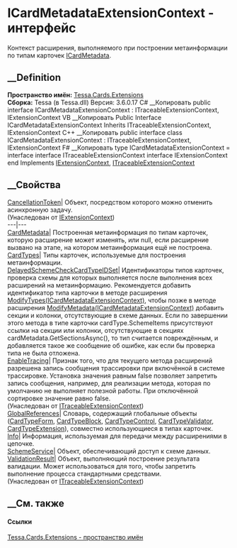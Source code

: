 # ICardMetadataExtensionContext - интерфейс
Контекст расширения, выполняемого при построении метаинформации по типам
карточек [ICardMetadata](T_Tessa_Cards_ICardMetadata.htm).
## __Definition
 **Пространство имён:** [Tessa.Cards.Extensions](N_Tessa_Cards_Extensions.htm)  
 **Сборка:** Tessa (в Tessa.dll) Версия: 3.6.0.17
C# __Копировать
     public interface ICardMetadataExtensionContext : ITraceableExtensionContext, 
    	IExtensionContext
VB __Копировать
     Public Interface ICardMetadataExtensionContext
    	Inherits ITraceableExtensionContext, IExtensionContext
C++ __Копировать
     public interface class ICardMetadataExtensionContext : ITraceableExtensionContext, 
    	IExtensionContext
F# __Копировать
     type ICardMetadataExtensionContext = 
        interface
            interface ITraceableExtensionContext
            interface IExtensionContext
        end
Implements
    [IExtensionContext](T_Tessa_Extensions_IExtensionContext.htm), [ITraceableExtensionContext](T_Tessa_Extensions_ITraceableExtensionContext.htm)
##  __Свойства
[CancellationToken](P_Tessa_Extensions_IExtensionContext_CancellationToken.htm)|
Объект, посредством которого можно отменить асинхронную задачу.  
(Унаследован от [IExtensionContext](T_Tessa_Extensions_IExtensionContext.htm))  
---|---  
[CardMetadata](P_Tessa_Cards_Extensions_ICardMetadataExtensionContext_CardMetadata.htm)|
Построенная метаинформация по типам карточек, которую расширение может
изменять, или null, если расширение вызвано на этапе, на котором
метаинформация ещё не построена.  
[CardTypes](P_Tessa_Cards_Extensions_ICardMetadataExtensionContext_CardTypes.htm)|
Типы карточек, используемые для построения метаинформации.  
[DelayedSchemeCheckCardTypeIDSet](P_Tessa_Cards_Extensions_ICardMetadataExtensionContext_DelayedSchemeCheckCardTypeIDSet.htm)|
Идентификаторы типов карточек, проверка схемы для которых выполняется после
выполнения всех расширений на метаинформацию.
Рекомендуется добавить идентификатор типа карточки в методе расширения
[ModifyTypes(ICardMetadataExtensionContext)](M_Tessa_Cards_Extensions_ICardMetadataExtension_ModifyTypes.htm),
чтобы позже в методе расширения
[ModifyMetadata(ICardMetadataExtensionContext)](M_Tessa_Cards_Extensions_ICardMetadataExtension_ModifyMetadata.htm)
добавить секции и колонки, отсутствующие в схеме данных.
Если по завершении этого метода в типе карточки cardType.SchemeItems
присутствуют ссылки на секции или колонки, отсутствующие в секциях
cardMetadata.GetSectionsAsync(), то тип считается повреждённым, и добавляется
такое же сообщение об ошибке, как если бы проверка типа не была отложена.  
[EnableTracing](P_Tessa_Extensions_ITraceableExtensionContext_EnableTracing.htm)|
Признак того, что для текущего метода расширений разрешена запись сообщения
трассировки при включённой в системе трассировке. Установка значения равным
false позволяет запретить запись сообщения, например, для реализации метода,
которая по умолчанию не выполняет полезной работы. При отключённой сортировке
значение равно false.  
(Унаследован от
[ITraceableExtensionContext](T_Tessa_Extensions_ITraceableExtensionContext.htm))  
[GlobalReferences](P_Tessa_Cards_Extensions_ICardMetadataExtensionContext_GlobalReferences.htm)|
Словарь, содержащий глобальные объекты
([CardTypeForm](T_Tessa_Cards_CardTypeForm.htm),
[CardTypeBlock](T_Tessa_Cards_CardTypeBlock.htm),
[CardTypeControl](T_Tessa_Cards_CardTypeControl.htm),
[CardTypeValidator](T_Tessa_Cards_CardTypeValidator.htm),
[CardTypeExtension](T_Tessa_Cards_CardTypeExtension.htm)), совместно
использующиеся в типах карточек.  
[Info](P_Tessa_Cards_Extensions_ICardMetadataExtensionContext_Info.htm)|
Информация, используемая для передачи между расширениями в цепочке.  
[SchemeService](P_Tessa_Cards_Extensions_ICardMetadataExtensionContext_SchemeService.htm)|
Объект, обеспечивающий доступ к схеме данных.  
[ValidationResult](P_Tessa_Extensions_ITraceableExtensionContext_ValidationResult.htm)|
Объект, выполняющий построение результата валидации. Может использоваться для
того, чтобы запретить выполнение процесса стандартными средствами.  
(Унаследован от
[ITraceableExtensionContext](T_Tessa_Extensions_ITraceableExtensionContext.htm))  
##  __См. также
#### Ссылки
[Tessa.Cards.Extensions - пространство имён](N_Tessa_Cards_Extensions.htm)
